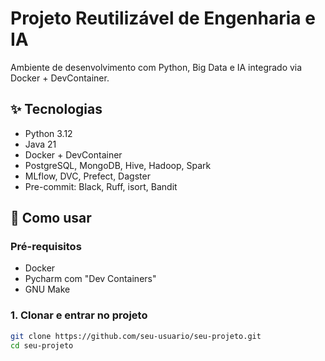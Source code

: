 # Projeto Reutilizável de Engenharia e IA

Ambiente de desenvolvimento com Python, Big Data e IA integrado via Docker + DevContainer.

## ✨ Tecnologias
- Python 3.12
- Java 21
- Docker + DevContainer
- PostgreSQL, MongoDB, Hive, Hadoop, Spark
- MLflow, DVC, Prefect, Dagster
- Pre-commit: Black, Ruff, isort, Bandit

## 🚀 Como usar

### Pré-requisitos
- Docker
- Pycharm com "Dev Containers"
- GNU Make

### 1. Clonar e entrar no projeto
```bash
git clone https://github.com/seu-usuario/seu-projeto.git
cd seu-projeto

